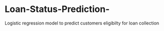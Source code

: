 # Loan-Status-Prediction-
Logistic regression model to predict customers eligibilty for loan collection
